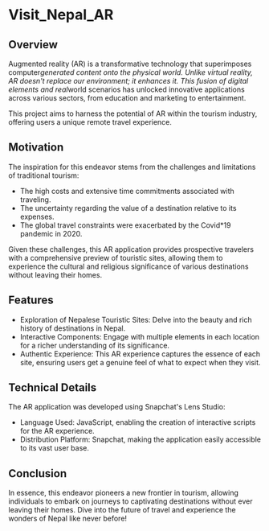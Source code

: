 # Visit_Nepal_AR

## Overview

Augmented reality (AR) is a transformative technology that superimposes computer*generated content onto the physical world. Unlike virtual reality, AR doesn't replace our environment; it enhances it. This fusion of digital elements and real*world scenarios has unlocked innovative applications across various sectors, from education and marketing to entertainment.

This project aims to harness the potential of AR within the tourism industry, offering users a unique remote travel experience.

## Motivation

The inspiration for this endeavor stems from the challenges and limitations of traditional tourism:

* The high costs and extensive time commitments associated with traveling.
* The uncertainty regarding the value of a destination relative to its expenses.
* The global travel constraints were exacerbated by the Covid*19 pandemic in 2020.
  
Given these challenges, this AR application provides prospective travelers with a comprehensive preview of touristic sites, allowing them to experience the cultural and religious significance of various destinations without leaving their homes.

## Features

* Exploration of Nepalese Touristic Sites: Delve into the beauty and rich history of destinations in Nepal.
* Interactive Components: Engage with multiple elements in each location for a richer understanding of its significance.
* Authentic Experience: This AR experience captures the essence of each site, ensuring users get a genuine feel of what to expect when they visit.

## Technical Details

The AR application was developed using Snapchat's Lens Studio:

* Language Used: JavaScript, enabling the creation of interactive scripts for the AR experience.
* Distribution Platform: Snapchat, making the application easily accessible to its vast user base.

## Conclusion

In essence, this endeavor pioneers a new frontier in tourism, allowing individuals to embark on journeys to captivating destinations without ever leaving their homes. Dive into the future of travel and experience the wonders of Nepal like never before!

